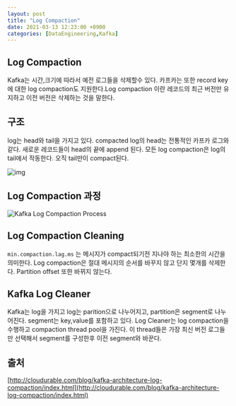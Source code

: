 ```yaml
---
layout: post
title: "Log Compaction"
date: 2021-03-13 12:23:00 +0900
categories: [DataEngineering,Kafka]
---
```


## Log Compaction

Kafka는 시간,크기에 따라서 예전 로그들을 삭제할수 있다. 카프카는 또한 record key에 대한 log compaction도 지원한다.Log compaction 이란 레코드의 최근 버전만 유지하고 이전 버전은 삭제하는 것을 말한다.

## 구조

log는 head와 tail을 가지고 있다. compacted log의 head는 전통적인 카프카 로그와 같다. 새로운 레코드들이 head의 끝에 append 된다. 모든 log compaction은 log의 tail에서 작동한다. 오직 tail만이 compact된다. 

![img](https://miro.medium.com/max/624/1*Rq8qGwHu2hYDCvsuM5mDSA.png)

## Log Compaction 과정

![Kafka Log Compaction Process](http://cloudurable.com/images/kafka-log-compaction-process.png)

## Log Compaction Cleaning

```min.compaction.lag.ms``` 는 메시지가 compact되기전 지나야 하는 최소한의 시간을 의미한다. Log compaction은 절대 메시지의 순서를 바꾸지 않고 단지 몇개를 삭제한다. Partition offset 또한 바뀌지 않는다.

## Kafka Log Cleaner

Kafka는 log을 가지고 log는 parition으로 나누어지고, partition은 segment로 나누어진다. segment는 key,value를 포함하고 있다. Log Cleaner는 log compaction을 수행하고 compaction thread pool을 가진다. 이 thread들은 가장 최신 버전 로그들만 선택해서 segment를 구성한후 이전 segment와 바꾼다. 

## 출처
[http://cloudurable.com/blog/kafka-architecture-log-compaction/index.html](http://cloudurable.com/blog/kafka-architecture-log-compaction/index.html)